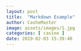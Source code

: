 ```yaml
---
layout: post
title:  "Markdown Example"
author: CasheMaster
image: assets/images/1.jpg
categories: [ casino ]
date: 2019-02-03 15:39:40
---
```

